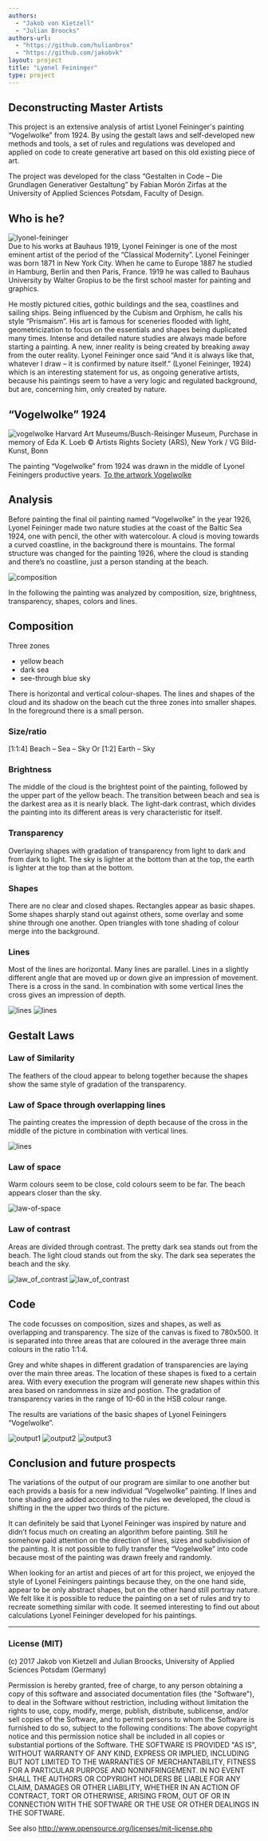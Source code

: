 ```yaml
--- 
authors: 
  - "Jakob von Kietzell"
  - "Julian Broocks"
authors-url: 
  - "https://github.com/hulianbrox"
  - "https://github.com/jakobvk"
layout: project
title: "Lyonel Feininger"
type: project
---
```

## Deconstructing Master Artists 

This project is an extensive analysis of artist Lyonel Feininger's painting “Vogelwolke” from 1924. By using the gestalt laws and self-developed new methods and tools, a set of rules and regulations was developed and applied on code to create generative art based on this old existing piece of art.

The project was developed for the class “Gestalten in Code – Die Grundlagen Generativer Gestaltung” by Fabian Morón Zirfas at the University of Applied Sciences Potsdam, Faculty of Design.

## Who is he? 
![lyonel-feininger](./assets/images/lyonel.png) </br>
Due to his works at Bauhaus 1919, Lyonel Feininger is one of the most eminent artist of the period of the “Classical Modernity”. 
Lyonel Feininger was born 1871 in New York City. When he came to Europe 1887 he studied in Hamburg, Berlin and then Paris, France. 1919 he was called to Bauhaus University by Walter Gropius to be the first school master for painting and graphics. 


He mostly pictured cities, gothic buildings and the sea, coastlines and sailing ships.
Being influenced by the Cubism and Orphism, he calls his style “Prismaism”. His art is famous for sceneries flooded with light, geometricization to focus on the essentials and shapes being duplicated many times. Intense and detailed nature studies are always made before starting a painting. A new, inner reality is being created by breaking away from the outer reality.
Lyonel Feininger once said “And it is always like that, whatever I draw – it is confirmed by nature itself.” (Lyonel Feininger, 1924) which is an interesting statement for us, as ongoing generative artists, because his paintings seem to have a very logic and regulated background, but are, concerning him, only created by nature.


## “Vogelwolke” 1924
![vogelwolke](./assets/images/vogelwolke.png)
Harvard Art Museums/Busch-Reisinger Museum, Purchase in memory of Eda K. Loeb
© Artists Rights Society (ARS), New York / VG Bild-Kunst, Bonn


The painting “Vogelwolke” from 1924 was drawn in the middle of Lyonel Feiningers productive years.
[To the artwork Vogelwolke](http://68.media.tumblr.com/556e7689e9666a5696be24980e71e439/tumblr_mopvndVpE71rpgpe2o1_1280.jpg) 


## Analysis

Before painting the final oil painting named “Vogelwolke” in the year 1926, Lyonel Feininger made two nature studies at the coast of the Baltic Sea 1924, one with pencil, the other with watercolour. 
A cloud is moving towards a curved coastline, in the background there is mountains. The formal structure was changed for the painting 1926, where the cloud is standing and there’s no coastline, just a person standing at the beach. 

![composition](./assets/images/005_composition.png)


In the following the painting was analyzed by composition, size, brightness, transparency, shapes, colors and lines.

## Composition

Three zones
* yellow beach
* dark sea
* see-through blue sky

There is horizontal and vertical colour-shapes. The lines and shapes of the cloud and its shadow on the beach cut the three zones into smaller shapes. 
In the foreground there is a small person. 

### Size/ratio

[1:1:4] Beach – Sea – Sky
Or
[1:2] Earth – Sky


### Brightness

The middle of the cloud is the brightest point of the painting, followed by the upper part of the yellow beach. The transition between beach and sea is the darkest area as it is nearly black. The light-dark contrast, which divides the painting into its different areas is very characteristic for itself. 

### Transparency

Overlaying shapes with gradation of transparency from light to dark and from dark to light. The sky is lighter at the bottom than at the top, the earth is lighter at the top than at the bottom. 


### Shapes

There are no clear and closed shapes. Rectangles appear as basic shapes. Some shapes sharply stand out against others, some overlay and some shine through one another. 
Open triangles with tone shading of colour merge into the background.  


### Lines

Most of the lines are horizontal. Many lines are parallel. Lines in a slightly different angle that are moved up or down give an impression of movement. There is a cross in the sand. In combination with some vertical lines the cross gives an impression of depth.

![lines](./assets/images/013_lines.png)
![lines](./assets/images/015_lines.png)


## Gestalt Laws

### Law of Similarity 

The feathers of the cloud appear to belong together because the shapes show the same style of gradation of the transparency. 

### Law of Space through overlapping lines

The painting creates the impression of depth because of the cross in the middle of the picture in combination with vertical lines.
 
![lines](./assets/images/013_lines.png)

### Law of space  
Warm colours seem to be close, cold colours seem to be far. The beach appears closer than the sky. 

![law-of-space](assets/images/016_law_of_space_through_colour.png)

### Law of contrast
Areas are divided through contrast. The pretty dark sea stands out from the beach. The light cloud stands out from the sky. The dark sea seperates the beach and the sky. 

![law_of_contrast](./assets/images/017_law_of_contrast.png)
![law_of_contrast](./assets/images/018_law_of_contrast.png)

## Code

The code focusses on composition, sizes and shapes, as well as overlapping and transparency. 
The size of the canvas is fixed to 780x500. It is separated into three areas that are coloured in the average three main colours in the ratio 1:1:4.

Grey and white shapes in different gradation of transparencies are laying over the main three areas. The location of these shapes is fixed to a certain area. With every execution the program will generate new shapes within this area based on randomness in size and postion. The gradation of transparency varies in the range of 10-60 in the HSB colour range. 

The results are variations of the basic shapes of Lyonel Feiningers “Vogelwolke”. 

![output1](./assets/images/020_output1.png)
![output2](./assets/images/021_output2.png)
![output3](./assets/images/022_output3.png)


## Conclusion and future prospects
The variations of the output of our program are similar to one another but each provids a basis for a new individual “Vogelwolke” painting. If lines and tone shading are added according to the rules we developed, the cloud is shifting in the the upper two thirds of the picture. 

It can definitely be said that Lyonel Feininger was inspired by nature and didn’t focus much on creating an algorithm before painting. Still he somehow paid attention on the direction of lines, sizes and subdivision of the painting. It is not possible to fully transfer the “Vogelwolke” into code because most of the painting was drawn freely and randomly.

When looking for an artist and pieces of art for this project, we enjoyed the style of Lyonel Feiningers paintings because they, on the one hand side, appear to be only abstract shapes, but on the other hand still portray nature.
We felt like it is possible to reduce the painting on a set of rules and try to recreate something similar with code. It seemed interesting to find out about calculations Lyonel Feininger developed for his paintings.


- - -
### License (MIT)

(c) 2017 Jakob von Kietzell and Julian Broocks, University of Applied Sciences Potsdam (Germany)

Permission is hereby granted, free of charge, to any person obtaining a copy of this software and associated documentation files (the "Software"), to deal in the Software without restriction, including without limitation the rights to use, copy, modify, merge, publish, distribute, sublicense, and/or sell copies of the Software, and to permit persons to whom the Software is furnished to do so, subject to the following conditions: The above copyright notice and this permission notice shall be included in all copies or substantial portions of the Software. THE SOFTWARE IS PROVIDED "AS IS", WITHOUT WARRANTY OF ANY KIND, EXPRESS OR IMPLIED, INCLUDING BUT NOT LIMITED TO THE WARRANTIES OF MERCHANTABILITY, FITNESS FOR A PARTICULAR PURPOSE AND NONINFRINGEMENT. IN NO EVENT SHALL THE AUTHORS OR COPYRIGHT HOLDERS BE LIABLE FOR ANY CLAIM, DAMAGES OR OTHER LIABILITY, WHETHER IN AN ACTION OF CONTRACT, TORT OR OTHERWISE, ARISING FROM, OUT OF OR IN CONNECTION WITH THE SOFTWARE OR THE USE OR OTHER DEALINGS IN THE SOFTWARE.

See also http://www.opensource.org/licenses/mit-license.php
